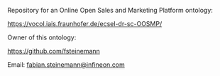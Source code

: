 Repository for an Online Open Sales and Marketing Platform ontology:

https://vocol.iais.fraunhofer.de/ecsel-dr-sc-OOSMP/

Owner of this ontology:

https://github.com/fsteinemann

Email: fabian.steinemann@infineon.com
